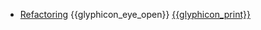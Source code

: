 * [Refactoring]({{baseUrl}}/refactoring/)
  <trigger for="pop:refactoring-preview">{{glyphicon_eye_open}}</trigger> [{{glyphicon_print}}](refactoring/print.html)

<popover id="pop:refactoring-preview" title="Refactoring {{glyphicon_eye_open}}" placement="right">
  <div slot="content">
    <include src="preview.md" />
  </div>
</popover>

